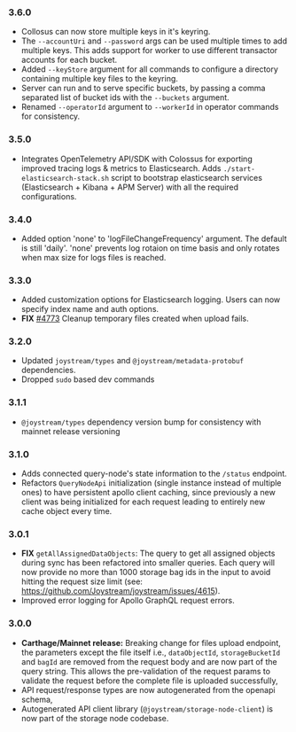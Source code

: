 ### 3.6.0
- Collosus can now store multiple keys in it's keyring.
- The `--accountUri` and `--password` args can be used multiple times to add multiple keys. This adds support for worker to use different transactor accounts for each bucket.
- Added `--keyStore` argument for all commands to configure a directory containing multiple key files to the keyring.
- Server can run and to serve specific buckets, by passing a comma separated list of bucket ids with the `--buckets` argument.
- Renamed `--operatorId` argument to `--workerId` in operator commands for consistency.

### 3.5.0

- Integrates OpenTelemetry API/SDK with Colossus for exporting improved tracing logs & metrics to Elasticsearch. Adds `./start-elasticsearch-stack.sh` script to bootstrap elasticsearch services (Elasticsearch + Kibana + APM Server) with all the required configurations.

### 3.4.0

- Added option 'none' to 'logFileChangeFrequency' argument. The default is still 'daily'. 'none' prevents log rotaion on time basis and only rotates when max size for logs files is reached.

### 3.3.0

- Added customization options for Elasticsearch logging. Users can now specify index name and auth options.
- **FIX** [#4773](https://github.com/Joystream/joystream/issues/4773) Cleanup temporary files created when upload fails.

### 3.2.0

- Updated `joystream/types` and `@joystream/metadata-protobuf` dependencies.
- Dropped `sudo` based dev commands

### 3.1.1

- `@joystream/types` dependency version bump for consistency with mainnet release versioning

### 3.1.0

- Adds connected query-node's state information to the `/status` endpoint.
- Refactors `QueryNodeApi` initialization (single instance instead of multiple ones) to have persistent apollo client caching, since previously a new client was being initialized for each request leading to entirely new cache object every time.

### 3.0.1

- **FIX** `getAllAssignedDataObjects`: The query to get all assigned objects during sync has been refactored into smaller queries. Each query will now provide no more than 1000 storage bag ids in the input to avoid hitting the request size limit (see: https://github.com/Joystream/joystream/issues/4615).
- Improved error logging for Apollo GraphQL request errors.

### 3.0.0

- **Carthage/Mainnet release:** Breaking change for files upload endpoint, the parameters except the file itself i.e., `dataObjectId`, `storageBucketId` and `bagId` are removed from the request body and are now part of the query string. This allows the pre-validation of the request params to validate the request before the complete file is uploaded successfully,
- API request/response types are now autogenerated from the openapi schema,
- Autogenerated API client library (`@joystream/storage-node-client`) is now part of the storage node codebase.
